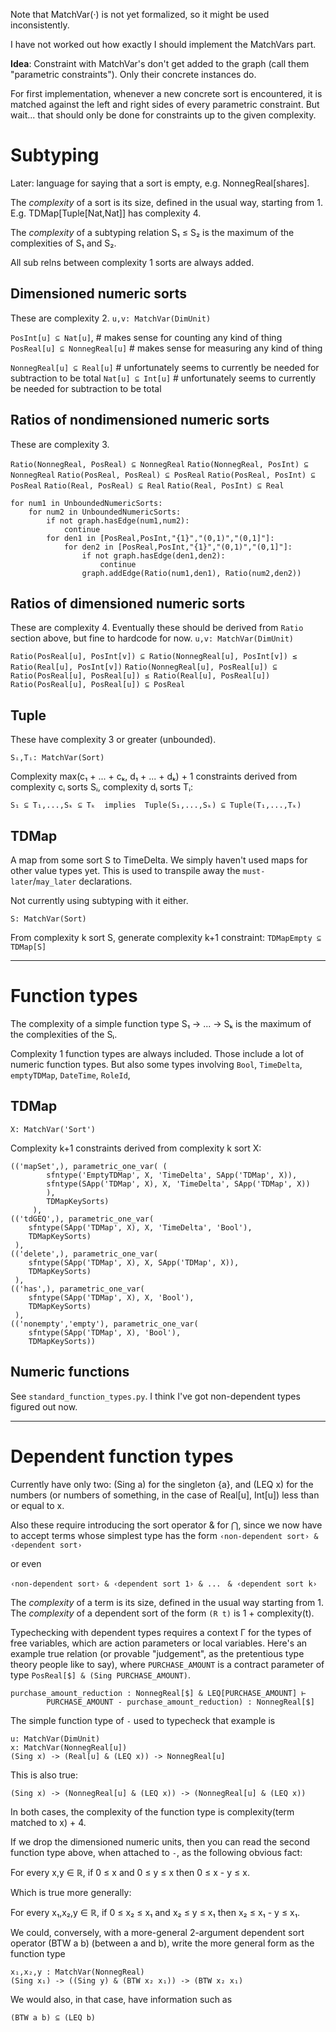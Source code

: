 Note that MatchVar(·) is not yet formalized, so it might be used inconsistently. 

I have not worked out how exactly I should implement the MatchVars part.

**Idea**: Constraint with MatchVar's don't get added to the graph (call them "parametric constraints"). Only their concrete instances do.

For first implementation, whenever a new concrete sort is encountered, it is matched against the left and right sides of every parametric constraint. 
But wait... that should only be done for constraints up to the given complexity.

# Subtyping

Later: language for saying that a sort is empty, e.g. NonnegReal[shares].

The _complexity_ of a sort is its size, defined in the usual way, starting from 1. E.g. TDMap[Tuple[Nat,Nat]] has complexity 4.

The _complexity_ of a subtyping relation S₁ ≤ S₂ is the maximum of the complexities of S₁ and S₂.

All sub relns between complexity 1 sorts are always added.

## Dimensioned numeric sorts

These are complexity 2.
`u,v: MatchVar(DimUnit)`

`PosInt[u] ⊆ Nat[u]`, # makes sense for counting any kind of thing
`PosReal[u] ⊆ NonnegReal[u]` # makes sense for measuring any kind of thing

`NonnegReal[u] ⊆ Real[u]` # unfortunately seems to currently be needed for subtraction to be total
`Nat[u] ⊆ Int[u]` # unfortunately seems to currently be needed for subtraction to be total

## Ratios of nondimensioned numeric sorts

These are complexity 3.

`Ratio(NonnegReal, PosReal) ⊆ NonnegReal`
`Ratio(NonnegReal, PosInt) ⊆ NonnegReal`
`Ratio(PosReal, PosReal) ⊆ PosReal`
`Ratio(PosReal, PosInt) ⊆ PosReal`
`Ratio(Real, PosReal) ⊆ Real`
`Ratio(Real, PosInt) ⊆ Real`

```
for num1 in UnboundedNumericSorts:
    for num2 in UnboundedNumericSorts:
        if not graph.hasEdge(num1,num2):
            continue
        for den1 in [PosReal,PosInt,"{1}","(0,1)","(0,1]"]:
            for den2 in [PosReal,PosInt,"{1}","(0,1)","(0,1]"]:
                if not graph.hasEdge(den1,den2):
                    continue
                graph.addEdge(Ratio(num1,den1), Ratio(num2,den2))
```


## Ratios of dimensioned numeric sorts

These are complexity 4. Eventually these should be derived from `Ratio` section above, but fine to hardcode for now.
`u,v: MatchVar(DimUnit)`

`Ratio(PosReal[u], PosInt[v]) ⊆ Ratio(NonnegReal[u], PosInt[v]) ≤ Ratio(Real[u], PosInt[v])`
`Ratio(NonnegReal[u], PosReal[u]) ⊆ Ratio(PosReal[u], PosReal[u]) ≤ Ratio(Real[u], PosReal[u])`
`Ratio(PosReal[u], PosReal[u]) ⊆ PosReal`

## Tuple

These have complexity 3 or greater (unbounded).

`Sᵢ,Tᵢ: MatchVar(Sort)`

Complexity max(c₁ + ... + cₖ, d₁ + ... + dₖ) + 1 constraints derived from complexity cᵢ sorts Sᵢ, complexity dᵢ sorts Tᵢ:

`S₁ ⊆ T₁,...,Sₖ ⊆ Tₖ  implies  Tuple(S₁,...,Sₖ) ⊆ Tuple(T₁,...,Tₖ)`

## TDMap

A map from some sort S to TimeDelta. We simply haven't used maps for other value types yet. This is used to transpile away the `must-later`/`may_later` declarations.

Not currently using subtyping with it either.

`S: MatchVar(Sort)`

From complexity k sort S, generate complexity k+1 constraint:
`TDMapEmpty ⊆ TDMap[S]`


------------

# Function types

The complexity of a simple function type S₁ → ... → Sₖ is the maximum of the complexities of the Sᵢ.

Complexity 1 function types are always included. Those include a lot of numeric function types. But also some types involving `Bool`, `TimeDelta`, `emptyTDMap`, `DateTime`, `RoleId`,

## TDMap

`X: MatchVar('Sort')`

Complexity k+1 constraints derived from complexity k sort X:

```
(('mapSet',), parametric_one_var( (
        sfntype('EmptyTDMap', X, 'TimeDelta', SApp('TDMap', X)),
        sfntype(SApp('TDMap', X), X, 'TimeDelta', SApp('TDMap', X))
        ),
        TDMapKeySorts)
     ),
(('tdGEQ',), parametric_one_var(
    sfntype(SApp('TDMap', X), X, 'TimeDelta', 'Bool'),
    TDMapKeySorts)
 ),
(('delete',), parametric_one_var(
    sfntype(SApp('TDMap', X), X, SApp('TDMap', X)),
    TDMapKeySorts)
 ),
(('has',), parametric_one_var(
    sfntype(SApp('TDMap', X), X, 'Bool'),
    TDMapKeySorts)
 ),
(('nonempty','empty'), parametric_one_var(
    sfntype(SApp('TDMap', X), 'Bool'),
    TDMapKeySorts))
```

## Numeric functions

See `standard_function_types.py`. I think I've got non-dependent types figured out now.

----------------------------
# Dependent function types

Currently have only two: (Sing a) for the singleton {a}, and (LEQ x) for the numbers (or numbers of something, in the case of Real[u], Int[u]) less than or equal to x.

Also these require introducing the sort operator & for ⋂, since we now have to accept terms whose simplest type has the form 
`‹non-dependent sort› & ‹dependent sort›`

or even

`‹non-dependent sort› & ‹dependent sort 1› & ...`
` & ‹dependent sort k›`

The _complexity_ of a term is its size, defined in the usual way starting from 1. The _complexity_ of a dependent sort of the form `(R t)` is 1 + complexity(t).

Typechecking with dependent types requires a context Γ for the types of free variables, which are action parameters or local variables. Here's an example true relation (or provable "judgement", as the pretentious type theory people like to say), where `PURCHASE_AMOUNT` is a contract parameter of type `PosReal[$] & (Sing PURCHASE_AMOUNT)`.

```
purchase_amount_reduction : NonnegReal[$] & LEQ[PURCHASE_AMOUNT] ⊢ 
		PURCHASE_AMOUNT - purchase_amount_reduction) : NonnegReal[$]
```

The simple function type of `-` used to typecheck that example is

```
u: MatchVar(DimUnit)
x: MatchVar(NonnegReal[u])
(Sing x) -> (Real[u] & (LEQ x)) -> NonnegReal[u]
```
This is also true:
```
(Sing x) -> (NonnegReal[u] & (LEQ x)) -> (NonnegReal[u] & (LEQ x))
```

In both cases, the complexity of the function type is complexity(term matched to x) + 4. 

If we drop the dimensioned numeric units, then you can read the second function type above, when attached to `-`, as the following obvious fact:

For every x,y ∈ ℝ, if 0 ≤ x and 0 ≤ y ≤ x then 0 ≤ x - y ≤ x.

Which is true more generally: 

For every x₁,x₂,y ∈ ℝ, if 0 ≤ x₂ ≤ x₁ and x₂ ≤ y ≤ x₁ then x₂ ≤ x₁ - y ≤ x₁.

We could, conversely, with a more-general 2-argument dependent sort operator (BTW a b) (between a and b), write the more general form as the function type

```
x₁,x₂,y : MatchVar(NonnegReal)
(Sing x₁) -> ((Sing y) & (BTW x₂ x₁)) -> (BTW x₂ x₁)
```

We would also, in that case, have information such as 

`(BTW a b) ⊆ (LEQ b)`